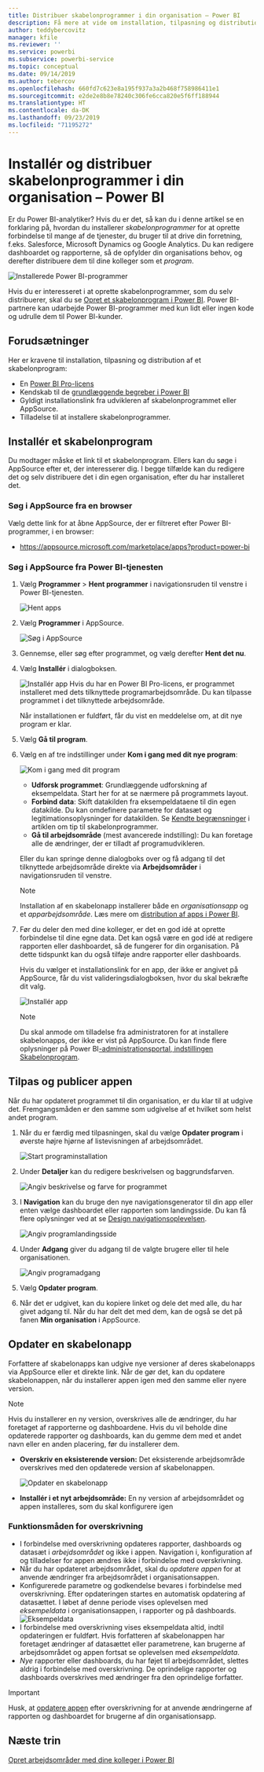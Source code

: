 ```yaml
---
title: Distribuer skabelonprogrammer i din organisation – Power BI
description: Få mere at vide om installation, tilpasning og distribution af skabelonprogrammer i din organisation i Power BI.
author: teddybercovitz
manager: kfile
ms.reviewer: ''
ms.service: powerbi
ms.subservice: powerbi-service
ms.topic: conceptual
ms.date: 09/14/2019
ms.author: tebercov
ms.openlocfilehash: 660fd7c623e8a195f937a3a2b468f758986411e1
ms.sourcegitcommit: e2de2e8b8e78240c306fe6cca820e5f6ff188944
ms.translationtype: HT
ms.contentlocale: da-DK
ms.lasthandoff: 09/23/2019
ms.locfileid: "71195272"
---
```

# <a name="install-and-distribute-template-apps-in-your-organization---power-bi"></a>Installér og distribuer skabelonprogrammer i din organisation – Power BI

Er du Power BI-analytiker? Hvis du er det, så kan du i denne artikel se en forklaring på, hvordan du installerer *skabelonprogrammer* for at oprette forbindelse til mange af de tjenester, du bruger til at drive din forretning, f.eks. Salesforce, Microsoft Dynamics og Google Analytics. Du kan redigere dashboardet og rapporterne, så de opfylder din organisations behov, og derefter distribuere dem til dine kolleger som et *program*. 

![Installerede Power BI-programmer](media/service-template-apps-install-distribute/power-bi-get-apps.png)

Hvis du er interesseret i at oprette skabelonprogrammer, som du selv distribuerer, skal du se [Opret et skabelonprogram i Power BI](service-template-apps-create.md). Power BI-partnere kan udarbejde Power BI-programmer med kun lidt eller ingen kode og udrulle dem til Power BI-kunder. 

## <a name="prerequisites"></a>Forudsætninger  

Her er kravene til installation, tilpasning og distribution af et skabelonprogram: 

- En [Power BI Pro-licens](service-self-service-signup-for-power-bi.md)
- Kendskab til de [grundlæggende begreber i Power BI](service-basic-concepts.md)
- Gyldigt installationslink fra udvikleren af skabelonprogrammet eller AppSource. 
- Tilladelse til at installere skabelonprogrammer. 

## <a name="install-a-template-app"></a>Installér et skabelonprogram

Du modtager måske et link til et skabelonprogram. Ellers kan du søge i AppSource efter et, der interesserer dig. I begge tilfælde kan du redigere det og selv distribuere det i din egen organisation, efter du har installeret det.

### <a name="search-appsource-from-a-browser"></a>Søg i AppSource fra en browser

Vælg dette link for at åbne AppSource, der er filtreret efter Power BI-programmer, i en browser:

- https://appsource.microsoft.com/marketplace/apps?product=power-bi

### <a name="search-appsource-from-the-power-bi-service"></a>Søg i AppSource fra Power BI-tjenesten

1. Vælg **Programmer** > **Hent programmer** i navigationsruden til venstre i Power BI-tjenesten.

    ![Hent apps](media/service-template-apps-install-distribute/power-bi-get-apps-arrow.png)

2. Vælg **Programmer** i AppSource.

    ![Søg i AppSource](media/service-template-apps-install-distribute/power-bi-appsource.png)

3. Gennemse, eller søg efter programmet, og vælg derefter **Hent det nu**.

4. Vælg **Installér** i dialogboksen.

    ![Installér app](media/service-template-apps-install-distribute/power-install-dialog.png) Hvis du har en Power BI Pro-licens, er programmet installeret med dets tilknyttede programarbejdsområde. Du kan tilpasse programmet i det tilknyttede arbejdsområde.

    Når installationen er fuldført, får du vist en meddelelse om, at dit nye program er klar.
4. Vælg **Gå til program**.
5. Vælg en af tre indstillinger under **Kom i gang med dit nye program**:

    ![Kom i gang med dit program](media/service-template-apps-create/power-bi-template-app-get-started.png)

    - **Udforsk programmet**: Grundlæggende udforskning af eksempeldata. Start her for at se nærmere på programmets layout. 
    - **Forbind data**: Skift datakilden fra eksempeldataene til din egen datakilde. Du kan omdefinere parametre for datasæt og legitimationsoplysninger for datakilden. Se [Kendte begrænsninger](service-template-apps-tips.md#known-limitations) i artiklen om tip til skabelonprogrammer. 
    - **Gå til arbejdsområde** (mest avancerede indstilling): Du kan foretage alle de ændringer, der er tilladt af programudvikleren.

    Eller du kan springe denne dialogboks over og få adgang til det tilknyttede arbejdsområde direkte via **Arbejdsområder** i navigationsruden til venstre.
    >[!NOTE]
    >Installation af en skabelonapp installerer både en *organisationsapp* og et *apparbejdsområde*. Læs mere om [distribution af apps i Power BI](service-create-distribute-apps.md).
 
6. Før du deler den med dine kolleger, er det en god idé at oprette forbindelse til dine egne data. Det kan også være en god idé at redigere rapporten eller dashboardet, så de fungerer for din organisation. På dette tidspunkt kan du også tilføje andre rapporter eller dashboards.

   Hvis du vælger et installationslink for en app, der ikke er angivet på AppSource, får du vist valideringsdialogboksen, hvor du skal bekræfte dit valg.

   ![Installér app](media/service-template-apps-install-distribute/power-install-unvalidated-dialog.png)

   >[!NOTE]
   >Du skal anmode om tilladelse fra administratoren for at installere skabelonapps, der ikke er vist på AppSource. Du kan finde flere oplysninger på Power BI[-administrationsportal, indstillingen Skabelonprogram](service-admin-portal.md#template-apps-settings).

## <a name="customize-and-publish-the-app"></a>Tilpas og publicer appen

Når du har opdateret programmet til din organisation, er du klar til at udgive det. Fremgangsmåden er den samme som udgivelse af et hvilket som helst andet program.

1. Når du er færdig med tilpasningen, skal du vælge **Opdater program** i øverste højre hjørne af listevisningen af arbejdsområdet.  

    ![Start programinstallation](media/service-template-apps-install-distribute/power-bi-start-install-app.png)

2. Under **Detaljer** kan du redigere beskrivelsen og baggrundsfarven.

   ![Angiv beskrivelse og farve for programmet](media/service-template-apps-install-distribute/power-bi-install-app-details.png)

3. I **Navigation** kan du bruge den nye navigationsgenerator til din app eller enten vælge dashboardet eller rapporten som landingsside. Du kan få flere oplysninger ved at se [Design navigationsoplevelsen](service-create-distribute-apps.md#design-the-navigation-experience).

   ![Angiv programlandingsside](media/service-template-apps-install-distribute/power-bi-install-app-content.png)

4. Under **Adgang** giver du adgang til de valgte brugere eller til hele organisationen.  

   ![Angiv programadgang](media/service-template-apps-install-distribute/power-bi-install-access.png)

5. Vælg **Opdater program**. 

6. Når det er udgivet, kan du kopiere linket og dele det med alle, du har givet adgang til. Når du har delt det med dem, kan de også se det på fanen **Min organisation** i AppSource.

## <a name="update-a-template-app"></a>Opdater en skabelonapp

Forfattere af skabelonapps kan udgive nye versioner af deres skabelonapps via AppSource eller et direkte link. Når de gør det, kan du opdatere skabelonappen, når du installerer appen igen med den samme eller nyere version.

  >[!NOTE]
  >Hvis du installerer en ny version, overskrives alle de ændringer, du har foretaget af rapporterne og dashboardene. Hvis du vil beholde dine opdaterede rapporter og dashboards, kan du gemme dem med et andet navn eller en anden placering, før du installerer dem.

- **Overskriv en eksisterende version:** Det eksisterende arbejdsområde overskrives med den opdaterede version af skabelonappen.

   ![Opdater en skabelonapp](media/service-template-apps-install-distribute/power-bi-update-app-overwrite.png)

- **Installér i et nyt arbejdsområde:** En ny version af arbejdsområdet og appen installeres, som du skal konfigurere igen

### <a name="overwrite-behavior"></a>Funktionsmåden for overskrivning

* I forbindelse med overskrivning opdateres rapporter, dashboards og datasæt i *arbejdsområdet* og ikke i appen. Navigation i, konfiguration af og tilladelser for appen ændres ikke i forbindelse med overskrivning.
* Når du har opdateret arbejdsområdet, skal du *opdatere appen* for at anvende ændringer fra arbejdsområdet i organisationsappen.
* Konfigurerede parametre og godkendelse bevares i forbindelse med overskrivning. Efter opdateringen startes en automatisk opdatering af datasættet. I løbet af denne periode vises oplevelsen med *eksempeldata* i organisationsappen, i rapporter og på dashboards.
  ![Eksempeldata](media/service-template-apps-install-distribute/power-bi-sample-data.png)
* I forbindelse med overskrivning vises eksempeldata altid, indtil opdateringen er fuldført. Hvis forfatteren af skabelonappen har foretaget ændringer af datasættet eller parametrene, kan brugerne af arbejdsområdet og appen fortsat se oplevelsen med *eksempeldata*.
* *Nye* rapporter eller dashboards, du har føjet til arbejdsområdet, slettes aldrig i forbindelse med overskrivning. De oprindelige rapporter og dashboards overskrives med ændringer fra den oprindelige forfatter.

>[!IMPORTANT]
>Husk, at [opdatere appen](#customize-and-publish-the-app) efter overskrivning for at anvende ændringerne af rapporten og dashboardet for brugerne af din organisationsapp.

## <a name="next-steps"></a>Næste trin

[Opret arbejdsområder med dine kolleger i Power BI](service-create-workspaces.md)

